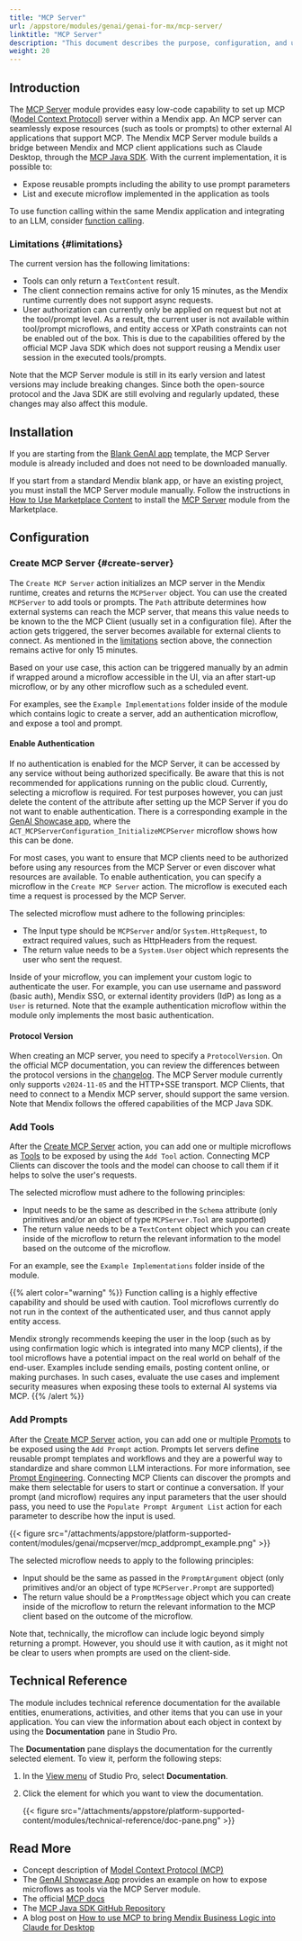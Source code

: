 ```yaml
---
title: "MCP Server"
url: /appstore/modules/genai/genai-for-mx/mcp-server/
linktitle: "MCP Server"
description: "This document describes the purpose, configuration, and usage of the MCP Server module from the Mendix Marketplace that allows developers to expose Mendix logic to external MCP clients and AI systems."
weight: 20
---
```


## Introduction

The [MCP Server](https://marketplace.mendix.com/link/component/240380) module provides easy low-code capability to set up MCP ([Model Context Protocol](/appstore/modules/genai/mcp/)) server within a Mendix app. An MCP server can seamlessly expose resources (such as tools or prompts) to other external AI applications that support MCP. The Mendix MCP Server module builds a bridge between Mendix and MCP client applications such as Claude Desktop, through the [MCP Java SDK](https://github.com/modelcontextprotocol/java-sdk). With the current implementation, it is possible to:

* Expose reusable prompts including the ability to use prompt parameters
* List and execute microflow implemented in the application as tools

To use function calling within the same Mendix application and integrating to an LLM, consider [function calling](/appstore/modules/genai/function-calling/).

### Limitations {#limitations}

The current version has the following limitations:

* Tools can only return a `TextContent` result.
* The client connection remains active for only 15 minutes, as the Mendix runtime currently does not support async requests.
* User authorization can currently only be applied on request but not at the tool/prompt level. As a result, the current user is not available within tool/prompt microflows, and entity access or XPath constraints can not be enabled out of the box. This is due to the capabilities offered by the official MCP Java SDK which does not support reusing a Mendix user session in the executed tools/prompts.

Note that the MCP Server module is still in its early version and latest versions may include breaking changes. Since both the open-source protocol and the Java SDK are still evolving and regularly updated, these changes may also affect this module.

## Installation

If you are starting from the [Blank GenAI app](https://marketplace.mendix.com/link/component/227934) template, the MCP Server module is already included and does not need to be downloaded manually.

If you start from a standard Mendix blank app, or have an existing project, you must install the MCP Server module manually. Follow the instructions in [How to Use Marketplace Content](/appstore/use-content/) to install the [MCP Server](https://marketplace.mendix.com/link/component/240380) module from the Marketplace.

## Configuration

### Create MCP Server {#create-server}

The `Create MCP Server` action initializes an MCP server in the Mendix runtime, creates and returns the `MCPServer` object. You can use the created `MCPServer` to add tools or prompts. The `Path` attribute determines how external systems can reach the MCP server, that means this value needs to be known to the the MCP Client (usually set in a configuration file). After the action gets triggered, the server becomes available for external clients to connect. As mentioned in the [limitations](#limitations) section above, the connection remains active for only 15 minutes.

Based on your use case, this action can be triggered manually by an admin if wrapped around a microflow accessible in the UI, via an after start-up microflow, or by any other microflow such as a scheduled event.

For examples, see the `Example Implementations` folder inside of the module which contains logic to create a server, add an authentication microflow, and expose a tool and prompt.

#### Enable Authentication

If no authentication is enabled for the MCP Server, it can be accessed by any service without being authorized specifically. Be aware that this is not recommended for applications running on the public cloud. Currently, selecting a microflow is required. For test purposes however, you can just delete the content of the attribute after setting up the MCP Server if you do not want to enable authentication. There is a corresponding example in the [GenAI Showcase app](https://marketplace.mendix.com/link/component/220475), where the `ACT_MCPServerConfiguration_InitializeMCPServer` microflow shows how this can be done. 

For most cases, you want to ensure that MCP clients need to be authorized before using any resources from the MCP Server or even discover what resources are available. To enable authentication, you can specify a microflow in the `Create MCP Server` action. The microflow is executed each time a request is processed by the MCP Server.

The selected microflow must adhere to the following principles:

* The Input type should be `MCPServer` and/or `System.HttpRequest`, to extract required values, such as HttpHeaders from the request.
* The return value needs to be a `System.User` object which represents the user who sent the request.

Inside of your microflow, you can implement your custom logic to authenticate the user. For example, you can use username and password (basic auth), Mendix SSO, or external identity providers (IdP) as long as a `User` is returned. Note that the example authentication microflow within the module only implements the most basic authentication.

#### Protocol Version

When creating an MCP server, you need to specify a `ProtocolVersion`. On the official MCP documentation, you can review the differences between the protocol versions in the [changelog](https://modelcontextprotocol.io/specification/2025-03-26/changelog). The MCP Server module currently only supports `v2024-11-05` and the HTTP+SSE transport. MCP Clients, that need to connect to a Mendix MCP server, should support the same version. Note that Mendix follows the offered capabilities of the MCP Java SDK.

### Add Tools

After the [Create MCP Server](#create-server) action, you can add one or multiple microflows as [Tools](https://modelcontextprotocol.io/docs/concepts/tools) to be exposed by using the `Add Tool` action. Connecting MCP Clients can discover the tools and the model can choose to call them if it helps to solve the user's requests.

The selected microflow must adhere to the following principles:

* Input needs to be the same as described in the `Schema` attribute (only primitives and/or an object of type `MCPServer.Tool` are supported)
* The return value needs to be a `TextContent` object which you can create inside of the microflow to return the relevant information to the model based on the outcome of the microflow.

For an example, see the `Example Implementations` folder inside of the module.

{{% alert color="warning" %}}
Function calling is a highly effective capability and should be used with caution. Tool microflows currently do not run in the context of the authenticated user, and thus cannot apply entity access. 

Mendix strongly recommends keeping the user in the loop (such as by using confirmation logic which is integrated into many MCP clients), if the tool microflows have a potential impact on the real world on behalf of the end-user. Examples include sending emails, posting content online, or making purchases. In such cases, evaluate the use cases and implement security measures when exposing these tools to external AI systems via MCP.
{{% /alert %}}

### Add Prompts

After the [Create MCP Server](#create-server) action, you can add one or multiple [Prompts](https://modelcontextprotocol.io/docs/concepts/prompts) to be exposed using the `Add Prompt` action. Prompts let servers define reusable prompt templates and workflows and they are a powerful way to standardize and share common LLM interactions. For more information, see [Prompt Engineering](/appstore/modules/genai/prompt-engineering/). Connecting MCP Clients can discover the prompts and make them selectable for users to start or continue a conversation. If your prompt (and microflow) requires any input parameters that the user should pass, you need to use the `Populate Prompt Argument List` action for each parameter to describe how the input is used.

{{< figure src="/attachments/appstore/platform-supported-content/modules/genai/mcpserver/mcp_addprompt_example.png" >}}

The selected microflow needs to apply to the following principles:

* Input should be the same as passed in the `PromptArgument` object (only primitives and/or an object of type `MCPServer.Prompt` are supported)
* The return value should be a `PromptMessage` object which you can create inside of the microflow to return the relevant information to the MCP client based on the outcome of the microflow.

Note that, technically, the microflow can include logic beyond simply returning a prompt. However, you should use it with caution, as it might not be clear to users when prompts are used on the client-side.

## Technical Reference

The module includes technical reference documentation for the available entities, enumerations, activities, and other items that you can use in your application. You can view the information about each object in context by using the **Documentation** pane in Studio Pro.

The **Documentation** pane displays the documentation for the currently selected element. To view it, perform the following steps:

1. In the [View menu](/refguide/view-menu/) of Studio Pro, select **Documentation**.
2. Click the element for which you want to view the documentation.

    {{< figure src="/attachments/appstore/platform-supported-content/modules/technical-reference/doc-pane.png" >}}

## Read More

* Concept description of [Model Context Protocol (MCP)](/appstore/modules/genai/mcp/)
* The [GenAI Showcase App](https://marketplace.mendix.com/link/component/220475) provides an example on how to expose microflows as tools via the MCP Server module. 
* The official [MCP docs](https://modelcontextprotocol.io/introduction)
* The [MCP Java SDK GitHub Repository](https://github.com/modelcontextprotocol/java-sdk)
* A blog post on [How to use MCP to bring Mendix Business Logic into Claude for Desktop](https://www.mendix.com/blog/how-to-use-mcp-to-bring-mendix-business-logic-into-claude-for-desktop/)
